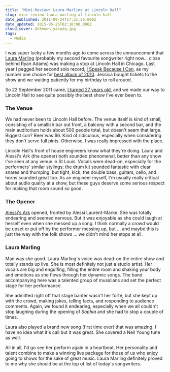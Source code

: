 ```yaml
---
title: "Mini-Review: Laura Marling at Lincoln Hall"
slug: mini-review-laura-marling-at-lincoln-hall
date_published: 2011-09-24T17:31:26.000Z
date_updated: 2015-05-25T02:10:00.000Z
cloud_cover: Unknown_yacwzq.jpg
tags:
  - Media
---
```


I was super lucky a few months ago to come across the announcement that [Laura Marling](http://www.allmusic.com/artist/laura-marling-p908985/biography) (probably my second favourite songwriter right now... close behind Ryan Adams) was making a stop at Lincoln Hall in Chicago. Last year I pegged her second solo record, [I Speak Because I Can](http://www.amazon.com/gp/product/B005CE4ZXC/ref=as_li_ss_tl?ie=UTF8&amp;tag=joggo-20&amp;linkCode=as2&amp;camp=217145&amp;creative=399373&amp;creativeASIN=B005CE4ZXC), as my number one choice for [best album of 2010](favourite-music-of-2010/). Jessica bought tickets to the show and we waiting patiently for my birthday to roll around.

So 22 September 2011 came, [I turned 27 years old](/posts/turning-27/), and we made our way to Lincoln Hall to see quite possibly the best show I've ever been to.

### The Venue

We had never been to Lincoln Hall before. The venue itself is kind of small, consisting of a smallish bar out front, a balcony with a second bar, and the main auditorium holds about 500 people total, but doesn't seem that large. Biggest con? Beer was $6. Kind of ridiculous, especially when considering they don't serve full pints. Otherwise, I was really impressed with the place.

Lincoln Hall's front of house engineers know what they're doing. Laura and Alessi's Ark (the opener) both sounded phenomenal, better than any show I've seen at any venue in St Louis. Vocals were dead-on, especially for the performers' similar stylings; the drum kit sounded fantastic with clear snares and thumping, but tight, kick; the double bass, guitars, cello, and horns sounded great too. As an engineer myself, I'm usually really critical about audio quality at a show, but these guys deserve some serious respect for making that room sound so good.

### The Opener

[Alessi's Ark](http://www.allmusic.com/artist/alessis-ark-p1101808) opened, fronted by Alessi Laurent-Marke. She was totally endearing and seemed nervous. But it was enjoyable as she could laugh at herself even when she messed up a song. I think normally a crowd would be upset or put off by the performer messing up, but ... and maybe this is just the way with the folk shows ... we didn't mind her stops at all.

### Laura Marling

Man was she good. Laura Marling's voice was dead-on the entire show and totally stands up live. She is most definitely not just a studio artist. Her vocals are big and engulfing, filling the entire room and shaking your body and emotions as she flows through her dynamic songs. The band accompanying here was a talented group of musicians and set the perfect stage for her performance.

She admitted right off that stage banter wasn't her forté, but she kept up with the crowd, making jokes, telling facts, and responding to audience comments. Again, we found it endearing, especially when we all couldn't stop laughing during the opening of *Sophia* and she had to stop a couple of times.

Laura also played a brand new song (first time ever) that was amazing. I have no idea what it's call but it was great. She covered a Neil Young tune as well.

All in all, I'd go see her perform again in a heartbeat. Her personality and talent combine to make a winning live package for those of us who enjoy going to shows for the sake of great music. Laura Marling definitely proved to me why she should be at the top of list of today's songwriters.
